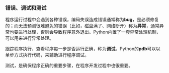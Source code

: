### 错误、调试和测试

程序运行过程中会遇到各种错误，编码失误造成错误通常称为**bug**，是必须修复的；而无法预测很难避免的错误（比如，磁盘满了、网络断开）称为**异常**，通常异常也要进行处理，否则会导致程序意外退出。Python内置了一套异常处理机制，可以用来进行异常处理。

跟踪程序执行，查看程序每一步是否运行正确，称为**调试**。Python的**pdb**可以以单步方式执行代码，来辅助进行程序调试。

测试，是确保程序正确的重要步骤，在程序开发过程中也很重要。

